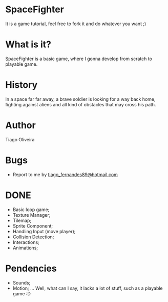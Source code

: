# SpaceFighter
It is a game tutorial, feel free to fork it and do whatever you want ;)

# What is it?

SpaceFighter is a basic game, where I gonna develop from scratch to playable game.

# History

In a space far far away, a brave soldier is looking for a way back home, fighting against aliens and all kind of obstacles that may cross his path.

# Author
Tiago Oliveira

# Bugs
- Report to me by tiago_fernandes89@hotmail.com


# DONE
- Basic loop game;
- Texture Manager;
- Tilemap;
- Sprite Component;
- Handling Input (move player);
- Collision Detection;
- Interactions;
- Animations;

# Pendencies
- Sounds;
- Motion;
...
Well, what can I say, it lacks a lot of stuff, such as a playable game :D
